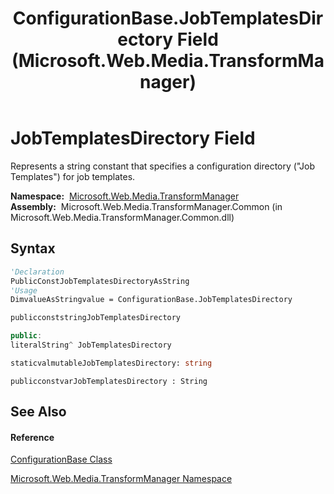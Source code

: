 ﻿---
title: ConfigurationBase.JobTemplatesDirectory Field (Microsoft.Web.Media.TransformManager)
TOCTitle: JobTemplatesDirectory Field
ms:assetid: F:Microsoft.Web.Media.TransformManager.ConfigurationBase.JobTemplatesDirectory
ms:mtpsurl: https://msdn.microsoft.com/en-us/library/microsoft.web.media.transformmanager.configurationbase.jobtemplatesdirectory(v=VS.90)
ms:contentKeyID: 35521178
ms.date: 06/14/2012
mtps_version: v=VS.90
f1_keywords:
- Microsoft.Web.Media.TransformManager.ConfigurationBase.JobTemplatesDirectory
dev_langs:
- CSharp
- JScript
- VB
- FSharp
- c++
api_location:
- Microsoft.Web.Media.TransformManager.Common.dll
api_name:
- Microsoft.Web.Media.TransformManager.ConfigurationBase.JobTemplatesDirectory
api_type:
- Managed
topic_type:
- apiref
- kbSyntax
product_family_name: VS
ROBOTS: INDEX,FOLLOW
---

# JobTemplatesDirectory Field

Represents a string constant that specifies a configuration directory ("Job Templates") for job templates.

**Namespace:**  [Microsoft.Web.Media.TransformManager](microsoft-web-media-transformmanager-namespace.md)  
**Assembly:**  Microsoft.Web.Media.TransformManager.Common (in Microsoft.Web.Media.TransformManager.Common.dll)

## Syntax

``` vb
'Declaration
PublicConstJobTemplatesDirectoryAsString
'Usage
DimvalueAsStringvalue = ConfigurationBase.JobTemplatesDirectory
```

``` csharp
publicconststringJobTemplatesDirectory
```

``` c++
public:
literalString^ JobTemplatesDirectory
```

``` fsharp
staticvalmutableJobTemplatesDirectory: string
```

``` jscript
publicconstvarJobTemplatesDirectory : String
```

## See Also

#### Reference

[ConfigurationBase Class](configurationbase-class-microsoft-web-media-transformmanager.md)

[Microsoft.Web.Media.TransformManager Namespace](microsoft-web-media-transformmanager-namespace.md)

